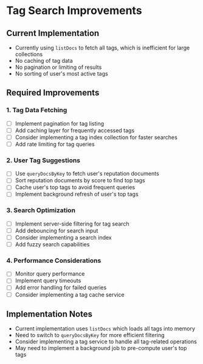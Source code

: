 # Tag Search Improvements

## Current Implementation
- Currently using `listDocs` to fetch all tags, which is inefficient for large collections
- No caching of tag data
- No pagination or limiting of results
- No sorting of user's most active tags

## Required Improvements

### 1. Tag Data Fetching
- [ ] Implement pagination for tag listing
- [ ] Add caching layer for frequently accessed tags
- [ ] Consider implementing a tag index collection for faster searches
- [ ] Add rate limiting for tag queries

### 2. User Tag Suggestions
- [ ] Use `queryDocsByKey` to fetch user's reputation documents
- [ ] Sort reputation documents by score to find top tags
- [ ] Cache user's top tags to avoid frequent queries
- [ ] Implement background refresh of user's top tags

### 3. Search Optimization
- [ ] Implement server-side filtering for tag search
- [ ] Add debouncing for search input
- [ ] Consider implementing a search index
- [ ] Add fuzzy search capabilities

### 4. Performance Considerations
- [ ] Monitor query performance
- [ ] Implement query timeouts
- [ ] Add error handling for failed queries
- [ ] Consider implementing a tag cache service

## Implementation Notes
- Current implementation uses `listDocs` which loads all tags into memory
- Need to switch to `queryDocsByKey` for more efficient filtering
- Consider implementing a tag service to handle all tag-related operations
- May need to implement a background job to pre-compute user's top tags 